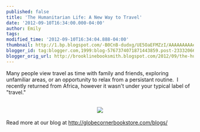 ```yaml
---
published: false
title: 'The Humanitarian Life: A New Way to Travel'
date: '2012-09-10T16:34:00.000-04:00'
author: Emily
tags: 
modified_time: '2012-09-10T16:34:04.888-04:00'
thumbnail: http://1.bp.blogspot.com/-B0CnB-dudxg/UE5OaEFMZzI/AAAAAAAAAeU/_GgzTkbRVO8/s72-c/tutor-rachel.JPG
blogger_id: tag:blogger.com,1999:blog-5767374071871443859.post-2333206696938355253
blogger_orig_url: http://brooklinebooksmith.blogspot.com/2012/09/the-humanitarian-life-new-way-to-travel.html
---
```


Many people view travel as time with family and friends, exploring unfamiliar areas, or an opportunity to relax from a persistant routine.&nbsp; I recently returned from Africa, however it wasn't under your typical label of "travel."<br /><br /><div class="separator" style="clear: both; text-align: center;"><a href="http://1.bp.blogspot.com/-B0CnB-dudxg/UE5OaEFMZzI/AAAAAAAAAeU/_GgzTkbRVO8/s1600/tutor-rachel.JPG" imageanchor="1" style="margin-left: 1em; margin-right: 1em;"><img border="0" hea="true" src="http://1.bp.blogspot.com/-B0CnB-dudxg/UE5OaEFMZzI/AAAAAAAAAeU/_GgzTkbRVO8/s1600/tutor-rachel.JPG" /></a></div><br />Read more at our blog at <a href="http://globecornerbookstore.com/blogs/">http://globecornerbookstore.com/blogs/</a><br />
